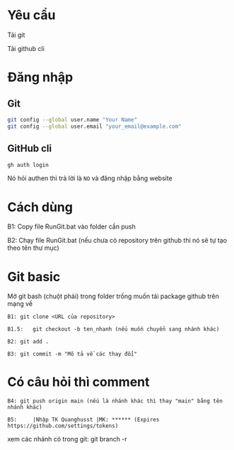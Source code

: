 # Yêu cầu 
Tải git 

Tải github cli

# Đăng nhập 
## Git 
```bash
git config --global user.name "Your Name"
git config --global user.email "your_email@example.com"
```
## GitHub cli
```bash
gh auth login
```
Nó hỏi authen thì trả lời là `NO` và đăng nhập bằng website
# Cách dùng
B1: Copy file RunGit.bat vào folder cần push 

B2: Chạy file RunGit.bat (nếu chưa có repository trên github thì nó sẽ tự tạo theo tên thư mục)
# Git basic
Mở git bash (chuột phải) trong folder trống muốn tải package github trên mạng về 

	B1:	git clone <URL của repository> 

	B1.5:	git checkout -b ten_nhanh (nếu muốn chuyển sang nhánh khác)

	B2:	git add .

	B3:	git commit -m "Mô tả về các thay đổi"
 # Có câu hỏi thì comment

	B4:	git push origin main (nếu là nhánh khác thì thay "main" bằng tên nhánh khác)

	B5: 	|Nhập TK Quanghusst |MK: ****** (Expires https://github.com/settings/tokens)
	
xem các nhánh có trong git: 	git branch -r
